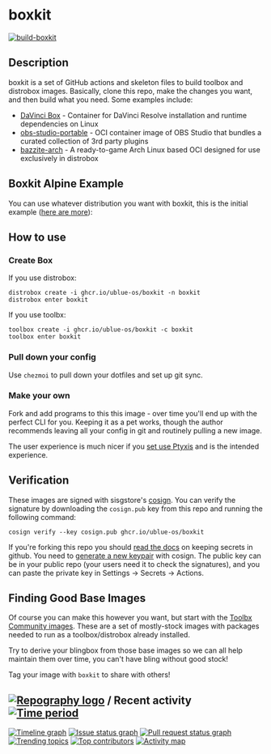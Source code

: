 # boxkit

[![build-boxkit](https://github.com/duhdugg/muhbox/actions/workflows/build-boxkit.yml/badge.svg)](https://github.com/duhdugg/muhbox/actions/workflows/build-boxkit.yml)

## Description

boxkit is a set of GitHub actions and skeleton files to build toolbox and distrobox images. Basically, clone this repo, make the changes you want, and then build what you need. Some examples include:

- [DaVinci Box](https://github.com/zelikos/davincibox) - Container for DaVinci Resolve installation and runtime dependencies on Linux
- [obs-studio-portable](https://github.com/ublue-os/obs-studio-portable) - OCI container image of OBS Studio that bundles a curated collection of 3rd party plugins
- [bazzite-arch](https://github.com/ublue-os/bazzite-arch) - A ready-to-game Arch Linux based OCI designed for use exclusively in distrobox

## Boxkit Alpine Example

You can use whatever distribution you want with boxkit, this is the initial example ([here are more](https://github.com/ublue-os/toolboxes/tree/main/toolboxes)):

## How to use

### Create Box

If you use distrobox:

    distrobox create -i ghcr.io/ublue-os/boxkit -n boxkit
    distrobox enter boxkit
    
If you use toolbx:

    toolbox create -i ghcr.io/ublue-os/boxkit -c boxkit
    toolbox enter boxkit

### Pull down your config

Use `chezmoi` to pull down your dotfiles and set up git sync.

### Make your own

Fork and add programs to this this image - over time you'll end up with the perfect CLI for you.
Keeping it as a pet works, though the author recommends leaving all your config in git and routinely pulling a new image.

The user experience is much nicer if you [set use Ptyxis](https://flathub.org/apps/app.devsuite.Ptyxis) and is the intended experience. 

## Verification

These images are signed with sisgstore's [cosign](https://docs.sigstore.dev/cosign/overview/). You can verify the signature by downloading the `cosign.pub` key from this repo and running the following command:

    cosign verify --key cosign.pub ghcr.io/ublue-os/boxkit
    
If you're forking this repo you should [read the docs](https://docs.github.com/en/actions/security-guides/encrypted-secrets) on keeping secrets in github. You need to [generate a new keypair](https://docs.sigstore.dev/cosign/overview/) with cosign. The public key can be in your public repo (your users need it to check the signatures), and you can paste the private key in Settings -> Secrets -> Actions.

## Finding Good Base Images

Of course you can make this however you want, but start with the [Toolbx Community images](https://github.com/toolbx-images/images).
These are a set of mostly-stock images with packages needed to run as a toolbox/distrobox already installed. 

Try to derive your blingbox from those base images so we can all help maintain them over time, you can't have bling without good stock!

Tag your image with `boxkit` to share with others!

## [![Repography logo](https://images.repography.com/logo.svg)](https://repography.com) / Recent activity [![Time period](https://images.repography.com/35181738/ublue-os/boxkit/recent-activity/9_nHJKzKdmCsGzSsdjbuHqS2t9mY6ijnFHQGQSEWtW0/lgGy5XEcVYQ14vma9bwaPOYJFIxlNmj5nK3-CFQQkgc_badge.svg)](https://repography.com)
[![Timeline graph](https://images.repography.com/35181738/ublue-os/boxkit/recent-activity/9_nHJKzKdmCsGzSsdjbuHqS2t9mY6ijnFHQGQSEWtW0/lgGy5XEcVYQ14vma9bwaPOYJFIxlNmj5nK3-CFQQkgc_timeline.svg)](https://github.com/ublue-os/boxkit/commits)
[![Issue status graph](https://images.repography.com/35181738/ublue-os/boxkit/recent-activity/9_nHJKzKdmCsGzSsdjbuHqS2t9mY6ijnFHQGQSEWtW0/lgGy5XEcVYQ14vma9bwaPOYJFIxlNmj5nK3-CFQQkgc_issues.svg)](https://github.com/ublue-os/boxkit/issues)
[![Pull request status graph](https://images.repography.com/35181738/ublue-os/boxkit/recent-activity/9_nHJKzKdmCsGzSsdjbuHqS2t9mY6ijnFHQGQSEWtW0/lgGy5XEcVYQ14vma9bwaPOYJFIxlNmj5nK3-CFQQkgc_prs.svg)](https://github.com/ublue-os/boxkit/pulls)
[![Trending topics](https://images.repography.com/35181738/ublue-os/boxkit/recent-activity/9_nHJKzKdmCsGzSsdjbuHqS2t9mY6ijnFHQGQSEWtW0/lgGy5XEcVYQ14vma9bwaPOYJFIxlNmj5nK3-CFQQkgc_words.svg)](https://github.com/ublue-os/boxkit/commits)
[![Top contributors](https://images.repography.com/35181738/ublue-os/boxkit/recent-activity/9_nHJKzKdmCsGzSsdjbuHqS2t9mY6ijnFHQGQSEWtW0/lgGy5XEcVYQ14vma9bwaPOYJFIxlNmj5nK3-CFQQkgc_users.svg)](https://github.com/ublue-os/boxkit/graphs/contributors)
[![Activity map](https://images.repography.com/35181738/ublue-os/boxkit/recent-activity/9_nHJKzKdmCsGzSsdjbuHqS2t9mY6ijnFHQGQSEWtW0/lgGy5XEcVYQ14vma9bwaPOYJFIxlNmj5nK3-CFQQkgc_map.svg)](https://github.com/ublue-os/boxkit/commits)
